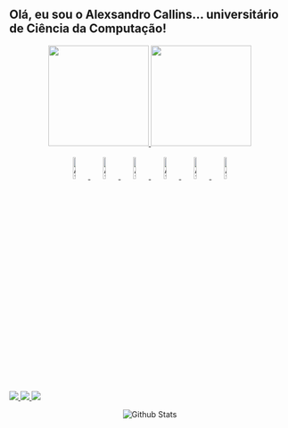 ## Olá, eu sou o Alexsandro Callins... universitário de Ciência da Computação!

<div align="center">
  <a href="https://github.com/alexsandrocallins">
  <img height="180em" src="https://github-readme-stats.vercel.app/api?username=alexsandrocallins&show_icons=true&theme=dark&include_all_commits=true&count_private=true"/>
  <img height="180em" src="https://github-readme-stats.vercel.app/api/top-langs/?username=alexsandrocallins&layout=compact&langs_count=7&theme=dark"/>
</div>
  
<div align="center" style="display: inline_block"> <br>
  <code><img width="10%" alt="Alex-HTML" src="https://www.vectorlogo.zone/logos/w3_html5/w3_html5-ar21.svg"></code>
  <code><img width="10%" alt="Alex-CSS3" src="https://www.vectorlogo.zone/logos/w3_css/w3_css-ar21.svg"></code>
  <code><img width="10%" alt="Alex-Js" src="https://www.vectorlogo.zone/logos/javascript/javascript-ar21.svg"></code>
  <code><img width="10%" alt="Alex-React" src="https://www.vectorlogo.zone/logos/reactjs/reactjs-ar21.svg"></code>
  <code><img width="10%" alt="Alex-Git" src="https://www.vectorlogo.zone/logos/git-scm/git-scm-ar21.svg"></code>
  <code><img width="10%" alt="Alex-Java" src="https://www.vectorlogo.zone/logos/java/java-ar21.svg"></code>
  
  <!--<img align="center" alt="Alex-HTML" height="45" width="40" src="https://raw.githubusercontent.com/devicons/devicon/master/icons/html5/html5-original.svg">
  <img align="center" alt="Alex-CSS" height="45" width="40" src="https://raw.githubusercontent.com/devicons/devicon/master/icons/css3/css3-original.svg">
  <img align="center" alt="Alex-Js" height="45" width="40" src="https://raw.githubusercontent.com/devicons/devicon/master/icons/javascript/javascript-plain.svg">
  <img align="center" alt="Alex-React" height="45" width="40" src="https://raw.githubusercontent.com/devicons/devicon/master/icons/react/react-original.svg">
  <img align="center" alt="Alex-Java" height="45" width="45" src="https://cdn.jsdelivr.net/gh/devicons/devicon/icons/java/java-original-wordmark.svg"> -->
  <!-- <img align="right" alt="Alex-pic" height="150" style="border-radius:50px;" src="https://cdn.discordapp.com/attachments/912465218431500301/981278616660889641/download20220502154052.png"> -->
</div>
 
  ##

<div> 
  <a href="https://www.instagram.com/alex_call/" target="_blank" >
    <img src="https://img.shields.io/badge/-Instagram-%23E4405F?style=for-the-badge&logo=instagram&logoColor=white" target="_blank">
  </a>
  <a href = "mailto:alexsandromnc@gmail.com">
    <img src="https://img.shields.io/badge/-Gmail-%23333?style=for-the-badge&logo=gmail&logoColor=white" target="_blank">
  </a>
  <a href="https://www.linkedin.com/in/alexsandro-nascimento-36857b202/" target="_blank">
    <img src="https://img.shields.io/badge/-LinkedIn-%230077B5?style=for-the-badge&logo=linkedin&logoColor=white" target="_blank">
  </a> 
</div>

 <!--![Snake animation](https://github.com/rafaballerini/rafaballerini/blob/output/github-contribution-grid-snake.svg)-->

<p align="center">
        <img src="https://raw.githubusercontent.com/bornmay/bornmay/Update/svg/Bottom.svg" alt="Github Stats" />
</p>
